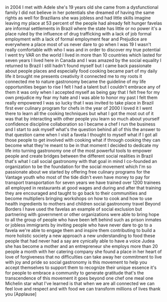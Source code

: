 
in 2004 I met with Adele
she&#39;s 19 years old she came from a
dysfunctional family I did not believe
in her potentials she dreamed of having
the same rights as well for Brazilians
she was jobless and had little skills
imagine leaving my place at 53 percent
of the people had already felt hunger
favelas are informal settlements in
Brazil where the state has little or no
power
it&#39;s a place ruled by the influence of
drug trafficking with a lack of job
formal employment with a lack of formal
employment fear and Prejudice are
everywhere a place most of us never dare
to go when I was 19 I wasn&#39;t really
comfortable with who I was and in order
to discover my true potential
I went try VAR on the world I lived in
more than 10 countries which lasted for
seven years I lived here in Canada and I
was amazed by the social equality I
returned to Brazil I still hadn&#39;t found
myself but I came back passionate about
people places and especially food
cooking became part of my daily life it
brought me presents creativity it
connected me to my roots it connected me
to nature gastronomy became the
guideline of my life opportunities began
to rise I felt I had a talent but I
couldn&#39;t embrace any of them it was only
when I accepted myself as being gay that
I felt free for my own prejudice my fear
my hate and I was able to honor my past
I felt them really empowered I was so
lucky that I was invited to take place
in Brazil first ever culinary program
for chefs in the year of 2000 I loved it
I went there to learn all the cooking
techniques but what I got the most out
of it was that by interacting with other
people you learn so much about yourself
confidence discipline collaboration so I
became a chef I run the business and I
start to ask myself what&#39;s the question
behind all of this the answer to that
question came when I visit a favela I
thought to myself what if I got all
those people to get involved with
cooking
what if through cooking they can become
what they&#39;re meant to be in that moment
I decided to dedicate my life into
turning gastronomy one of the most
powerful tools to empower people and
create bridges between the different
social realities in Brazil that&#39;s what I
call social gastronomy with that goal in
mind I co-founded an organization to be
the foundation for the social movement
which I&#39;m so passionate about
we started by offering free culinary
programs for the Vantage youth who most
of the tide didn&#39;t even have money to
pay for transport transportation for
seven years we have trained over 1200
trainees all employed in restaurants at
good wages and during and after that
training they are encouraged and taught
to go back to their communities and
become multipliers bringing workshops on
how to cook and how to use health
ingredients to mothers and children
social gastronomy travel Beyond Borders
I have used the favelas an example of
social exclusion but partnering with
government or other organizations were
able to bring hope to all the group of
people who have been left behind such as
prison inmates or jobless immigrants by
inviting people who have never dare to
go to a favela we&#39;re able to engage them
and inspire them contributing to build a
more holistic society a new approach a
new understanding to food
these people that had never had a say
are cynically able to have a voice Judea
she has become a mother and an
entrepreneur she employs more than 20
people a month with her catering company
she found a place in her heart of love
of forgiveness that no difficulties can
take away her commitment to live with
joy and pride
so social gastronomy is this movement to
help you accept themselves to support
them to recognize their unique essence
it&#39;s for people to embrace a community
to generate gratitude
that&#39;s the transcendence of this
movement it goes beyond one chef one
meal one Michelin star what I&#39;ve learned
is that when we are all connected we can
feel love and respect and with food we
can transform millions of lives thank
you
[Applause]
